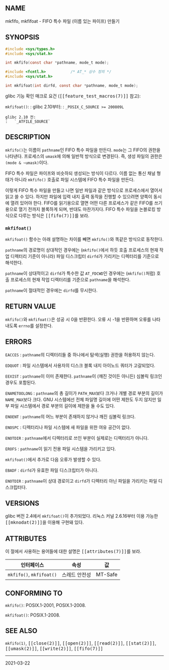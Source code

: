 ## NAME

mkfifo, mkfifoat - FIFO 특수 파일 (이름 있는 파이프) 만들기

## SYNOPSIS

```c
#include <sys/types.h>
#include <sys/stat.h>

int mkfifo(const char *pathname, mode_t mode);

#include <fcntl.h>           /* AT_* 상수 정의 */
#include <sys/stat.h>

int mkfifoat(int dirfd, const char *pathname, mode_t mode);
```

glibc 기능 확인 매크로 요건 (<tt>[[feature_test_macros(7)]]</tt> 참고):

`mkfifoat()`:
:   glibc 2.10부터:
    :   `_POSIX_C_SOURCE >= 200809L`

    glibc 2.10 전:
    :   `_ATFILE_SOURCE`

## DESCRIPTION

`mkfifo()`는 이름이 `pathname`인 FIFO 특수 파일을 만든다. `mode`는 그 FIFO의 권한을 나타낸다. 프로세스의 `umask`에 의해 일반적 방식으로 변경된다. 즉, 생성 파일의 권한은 `(mode & ~umask)`이다.

FIFO 특수 파일은 파이프와 비슷하되 생성되는 방식이 다르다. 이름 없는 통신 채널 형태가 아니라 `mkfifo()` 호출로 파일 시스템에 FIFO 특수 파일을 만든다.

이렇게 FIFO 특수 파일을 만들고 나면 일반 파일과 같은 방식으로 프로세스에서 열어서 읽고 쓸 수 있다. 하지만 파일에 입력 내지 출력 동작을 진행할 수 있으려면 양쪽이 동시에 열려 있어야 한다. FIFO를 읽기용으로 열면 어떤 다른 프로세스가 같은 FIFO를 쓰기용으로 열기 전까지 블록하게 되며, 반대도 마찬가지다. FIFO 특수 파일을 논블로킹 방식으로 다루는 방식은 <tt>[[fifo(7)]]</tt>를 보라.

### `mkfifoat()`

`mkfifoat()` 함수는 아래 설명하는 차이를 빼면 `mkfifo()`와 똑같은 방식으로 동작한다.

`pathname`의 경로명이 상대적인 경우에는 (`mkfifo()`에서 하듯 호출 프로세스의 현재 작업 디렉터리 기준이 아니라) 파일 디스크립터 `dirfd`가 가리키는 디렉터리를 기준으로 해석한다.

`pathname`이 상대적이고 `dirfd`가 특수한 값 `AT_FDCWD`인 경우에는 (`mkfifo()`처럼) 호출 프로세스의 현재 작업 디렉터리를 기준으로 `pathname`을 해석한다.

`pathname`이 절대적인 경우에는 `dirfd`를 무시한다.

## RETURN VALUE

`mkfifo()`와 `mkfifoat()`은 성공 시 0을 반환한다. 오류 시 -1을 반환하며 오류를 나타내도록 `errno`를 설정한다.

## ERRORS

`EACCES`
:   `pathname`의 디렉터리들 중 하나에서 탐색(실행) 권한을 허용하지 않는다.

`EDQUOT`
:   파일 시스템에서 사용자의 디스크 블록 내지 아이노드 쿼터가 고갈되었다.

`EEXIST`
:   `pathname`이 이미 존재한다. `pathname`이 (깨진 것이든 아니든) 심볼릭 링크인 경우도 포함된다.

`ENAMETOOLONG`
:   `pathname`의 총 길이가 `PATH_MAX`보다 크거나 개별 경로 부분의 길이가 `NAME_MAX`보다 크다. GNU 시스템에선 전체 파일명 길이에 어떤 제한도 두지 않지만 일부 파일 시스템에서 경로 부분의 길이에 제한을 둘 수도 있다.

`ENOENT`
:   `pathname`의 어느 부분이 존재하지 않거나 깨진 심볼릭 링크다.

`ENOSPC`
:   디렉터리나 파일 시스템에 새 파일을 위한 여유 공간이 없다.

`ENOTDIR`
:   `pathname`에서 디렉터리로 쓰인 부분이 실제로는 디렉터리가 아니다.

`EROFS`
:   `pathname`이 읽기 전용 파일 시스템을 가리키고 있다.

`mkfifoat()`에서 추가로 다음 오류가 발생할 수 있다.

`EBADF`
:   `dirfd`가 유효한 파일 디스크립터가 아니다.

`ENOTDIR`
:   `pathname`이 상대 경로이고 `dirfd`가 디렉터리 아닌 파일을 가리키는 파일 디스크립터다.

## VERSIONS

glibc 버전 2.4에서 `mkfifoat()`이 추가되었다. 리눅스 커널 2.6.16부터 이용 가능한 <tt>[[mknodat(2)]]</tt>을 이용해 구현돼 있다.

## ATTRIBUTES

이 절에서 사용하는 용어들에 대한 설명은 <tt>[[attributes(7)]]</tt>를 보라.

| 인터페이스 | 속성 | 값 |
| --- | --- | --- |
| `mkfifo()`, `mkfifoat()` | 스레드 안전성 | MT-Safe |

## CONFORMING TO

`mkfifo()`: POSIX.1-2001, POSIX.1-2008.

`mkfifoat()`: POSIX.1-2008.

## SEE ALSO

`mkfifo(1)`, <tt>[[close(2)]]</tt>, <tt>[[open(2)]]</tt>, <tt>[[read(2)]]</tt>, <tt>[[stat(2)]]</tt>, <tt>[[umask(2)]]</tt>, <tt>[[write(2)]]</tt>, <tt>[[fifo(7)]]</tt>

----

2021-03-22
